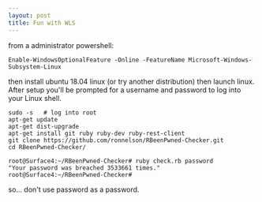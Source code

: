 ```yaml
---
layout: post
title: Fun with WLS
---
```

from a administrator powershell:

`Enable-WindowsOptionalFeature -Online -FeatureName Microsoft-Windows-Subsystem-Linux `

then install ubuntu 18.04 linux (or try another distribution)
then launch linux. After setup you'll be prompted for a username and password to log into your Linux shell.
```
sudo -s   # log into root
apt-get update
apt-get dist-upgrade
apt-get install git ruby ruby-dev ruby-rest-client 
git clone https://github.com/ronnelson/RBeenPwned-Checker.git
cd RBeenPwned-Checker/

root@Surface4:~/RBeenPwned-Checker# ruby check.rb password
"Your password was breached 3533661 times."
root@Surface4:~/RBeenPwned-Checker#
```
so... don't use password as a password.  <Grin>
